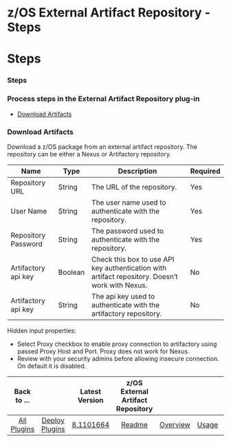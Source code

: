 
z/OS External Artifact Repository - Steps
=========================================

# Steps



### Steps




 



>


   


### Process steps in the External Artifact Repository plug-in


* [Download Artifacts](#download_from_repository)




### Download Artifacts


Download a z/OS package from an external artifact repository. The repository can be either a Nexus or Artifactory repository.




| Name | Type | Description | Required |
| --- | --- | --- | --- |
| Repository URL | String | The URL of the repository. | Yes |
| User Name | String | The user name used to authenticate with the repository. | Yes |
| Repository Password | String | The password used to authenticate with the repository. | Yes |
| Artifactory api key | Boolean | Check this box to use API key authentication with artifact repository. Doesn’t work with Nexus. | No |
| Artifactory api key | String | The api key used to authenticate with the artifactory repository. | No |


Hidden input properties:


* Select Proxy checkbox to enable proxy connection to artifactory using passed Proxy Host and Port. Proxy does not work for Nexus.
* Review with your security admins before allowing insecure connection. On default it is disabled.


|Back to ...||Latest Version|z/OS External Artifact Repository ||||
| :---: | :---: | :---: | :---: | :---: | :---: | :---: |
|[All Plugins](../../index.md)|[Deploy Plugins](../README.md)|[8.1101664](https://raw.githubusercontent.com/UrbanCode/IBM-UCD-PLUGINS/main/files/zOS-external-artifact-download/ExtArtRepo-8.1101664.zip)|[Readme](README.md)|[Overview](overview.md)|[Usage](usage.md)|[Downloads](downloads.md)|
